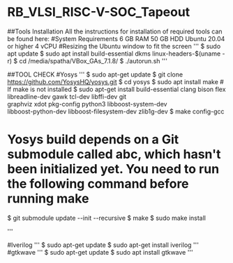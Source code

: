 # RB_VLSI_RISC-V-SOC_Tapeout
##Tools Installation
All the instructions for installation of required tools can be found here:
#System Requirements
6 GB RAM
50 GB HDD
Ubuntu 20.04 or higher
4 vCPU
#Resizing the Ubuntu window to fit the screen
'''
$ sudo apt update
$ sudo apt install build-essential dkms linux-headers-$(uname -r)
$ cd /media/spatha/VBox_GAs_7.1.8/
$ ./autorun.sh
'''

##TOOL CHECK
#Yosys
'''
$ sudo apt-get update
$ git clone https://github.com/YosysHQ/yosys.git
$ cd yosys
$ sudo apt install make               # If make is not installed
$ sudo apt-get install build-essential clang bison flex \
    libreadline-dev gawk tcl-dev libffi-dev git \
    graphviz xdot pkg-config python3 libboost-system-dev \
    libboost-python-dev libboost-filesystem-dev zlib1g-dev
$ make config-gcc
# Yosys build depends on a Git submodule called abc, which hasn't been initialized yet. You need to run the following command before running make
$ git submodule update --init --recursive
$ make 
$ sudo make install

'''

#Iverilog
'''
$ sudo apt-get update
$ sudo apt-get install iverilog
'''
#gtkwave
'''
$ sudo apt-get update
$ sudo apt install gtkwave
'''
